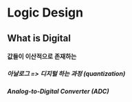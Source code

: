 # Logic Design
## What is Digital
#### 값들이 이산적으로 존재하는
##### 아날로그 => 디지털 하는 과정 (quantization)
##### Analog-to-Digital Converter (ADC)

### 